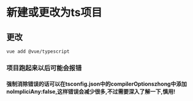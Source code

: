 # 新建或更改为ts项目
## 更改
```
vue add @vue/typescript
```
### 项目跑起来以后可能会报错
#### 强制消除错误的话可以在tsconfig.json中的compilerOptionszhong中添加noImpliciAny:false,这样错误会减少很多,不过需要深入了解一下,慎用!